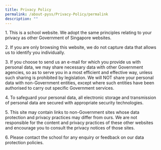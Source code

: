 ```yaml
---
title: Privacy Policy
permalink: /about-pyss/Privacy-Policy/permalink
description: ""
---
```

1\.  This is a school website. We adopt the same principles relating to your privacy as other Government of Singapore websites.  
      
    
2\.  If you are only browsing this website, we do not capture data that allows us to identify you individually.  
      
    
3\.  If you choose to send us an e-mail for which you provide us with personal data, we may share necessary data with other Government agencies, so as to serve you in a most efficient and effective way, unless such sharing is prohibited by legislation. We will NOT share your personal data with non-Government entities, except where such entities have been authorised to carry out specific Government services.  
      
    
4\.  To safeguard your personal data, all electronic storage and transmission of personal data are secured with appropriate security technologies.  
      
    
5\.  This site may contain links to non-Government sites whose data protection and privacy practices may differ from ours. We are not responsible for the content and privacy practices of these other websites and encourage you to consult the privacy notices of those sites.  
      
    
6\.  Please contact the school for any enquiry or feedback on our data protection policies.